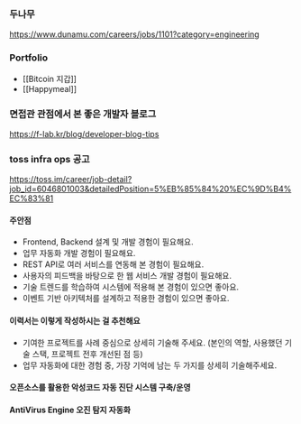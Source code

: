 
### 두나무
https://www.dunamu.com/careers/jobs/1101?category=engineering


### Portfolio

- [[Bitcoin 지갑]]
- [[Happymeal]]


###  면접관 관점에서 본 좋은 개발자 블로그

https://f-lab.kr/blog/developer-blog-tips


### toss infra ops 공고

https://toss.im/career/job-detail?job_id=6046801003&detailedPosition=5%EB%85%84%20%EC%9D%B4%EC%83%81


#### 주안점
- Frontend, Backend 설계 및 개발 경험이 필요해요.
- 업무 자동화 개발 경험이 필요해요.
- REST API로 여러 서비스를 연동해 본 경험이 필요해요.
- 사용자의 피드백을 바탕으로 한 웹 서비스 개발 경험이 필요해요.
- 기술 트렌드를 학습하여 시스템에 적용해 본 경험이 있으면 좋아요.
- 이벤트 기반 아키텍처를 설계하고 적용한 경험이 있으면 좋아요.



#### 이력서는 이렇게 작성하시는 걸 추천해요

- 기여한 프로젝트를 사례 중심으로 상세히 기술해 주세요. (본인의 역할, 사용했던 기술 스택, 프로젝트 전후 개선된 점 등)
- 업무 자동화에 대한 경험 중, 가장 기억에 남는 두 가지를 상세히 기술해주세요.


#### 오픈소스를 활용한 악성코드 자동 진단 시스템 구축/운영


#### AntiVirus Engine 오진 탐지 자동화
